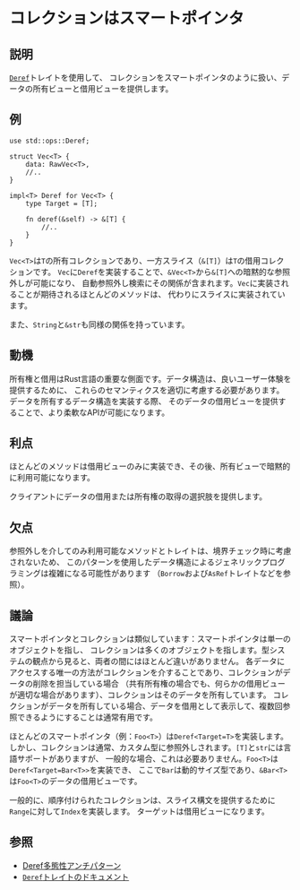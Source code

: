 # コレクションはスマートポインタ

## 説明

[`Deref`](https://doc.rust-lang.org/std/ops/trait.Deref.html)トレイトを使用して、
コレクションをスマートポインタのように扱い、データの所有ビューと借用ビューを提供します。

## 例

```rust,ignore
use std::ops::Deref;

struct Vec<T> {
    data: RawVec<T>,
    //..
}

impl<T> Deref for Vec<T> {
    type Target = [T];

    fn deref(&self) -> &[T] {
        //..
    }
}
```

`Vec<T>`は`T`の所有コレクションであり、一方スライス（`&[T]`）は`T`の借用コレクションです。
`Vec`に`Deref`を実装することで、`&Vec<T>`から`&[T]`への暗黙的な参照外しが可能になり、
自動参照外し検索にその関係が含まれます。`Vec`に実装されることが期待されるほとんどのメソッドは、
代わりにスライスに実装されています。

また、`String`と`&str`も同様の関係を持っています。

## 動機

所有権と借用はRust言語の重要な側面です。データ構造は、良いユーザー体験を提供するために、
これらのセマンティクスを適切に考慮する必要があります。データを所有するデータ構造を実装する際、
そのデータの借用ビューを提供することで、より柔軟なAPIが可能になります。

## 利点

ほとんどのメソッドは借用ビューのみに実装でき、その後、所有ビューで暗黙的に利用可能になります。

クライアントにデータの借用または所有権の取得の選択肢を提供します。

## 欠点

参照外しを介してのみ利用可能なメソッドとトレイトは、境界チェック時に考慮されないため、
このパターンを使用したデータ構造によるジェネリックプログラミングは複雑になる可能性があります
（`Borrow`および`AsRef`トレイトなどを参照）。

## 議論

スマートポインタとコレクションは類似しています：スマートポインタは単一のオブジェクトを指し、
コレクションは多くのオブジェクトを指します。型システムの観点から見ると、両者の間にはほとんど違いがありません。
各データにアクセスする唯一の方法がコレクションを介することであり、コレクションがデータの削除を担当している場合
（共有所有権の場合でも、何らかの借用ビューが適切な場合があります）、コレクションはそのデータを所有しています。
コレクションがデータを所有している場合、データを借用として表示して、複数回参照できるようにすることは通常有用です。

ほとんどのスマートポインタ（例：`Foo<T>`）は`Deref<Target=T>`を実装します。
しかし、コレクションは通常、カスタム型に参照外しされます。`[T]`と`str`には言語サポートがありますが、
一般的な場合、これは必要ありません。`Foo<T>`は`Deref<Target=Bar<T>>`を実装でき、
ここで`Bar`は動的サイズ型であり、`&Bar<T>`は`Foo<T>`のデータの借用ビューです。

一般的に、順序付けられたコレクションは、スライス構文を提供するために`Range`に対して`Index`を実装します。
ターゲットは借用ビューになります。

## 参照

- [Deref多態性アンチパターン](../anti_patterns/deref.md)
- [`Deref`トレイトのドキュメント](https://doc.rust-lang.org/std/ops/trait.Deref.html)
